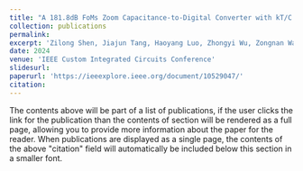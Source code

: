 ```yaml
---
title: "A 181.8dB FoMs Zoom Capacitance-to-Digital Converter with kT/C Noise Cancellation and Dead Band Operation"
collection: publications
permalink: 
excerpt: 'Zilong Shen, Jiajun Tang, Haoyang Luo, Zhongyi Wu, Zongnan Wang, Xing Zhang, Xiyuan Tang, Yuan Wang'
date: 2024
venue: 'IEEE Custom Integrated Circuits Conference'
slidesurl: 
paperurl: 'https://ieeexplore.ieee.org/document/10529047/'
citation: 
---
```


The contents above will be part of a list of publications, if the user clicks the link for the publication than the contents of section will be rendered as a full page, allowing you to provide more information about the paper for the reader. When publications are displayed as a single page, the contents of the above "citation" field will automatically be included below this section in a smaller font.
